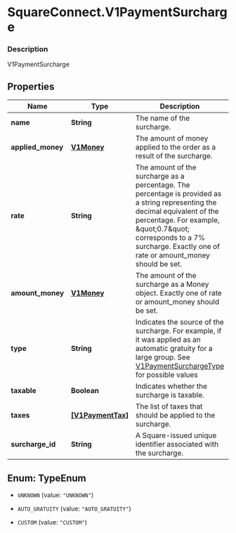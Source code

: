# SquareConnect.V1PaymentSurcharge

### Description

V1PaymentSurcharge

## Properties
Name | Type | Description | Notes
------------ | ------------- | ------------- | -------------
**name** | **String** | The name of the surcharge. | [optional] 
**applied_money** | [**V1Money**](V1Money.md) | The amount of money applied to the order as a result of the surcharge. | [optional] 
**rate** | **String** | The amount of the surcharge as a percentage. The percentage is provided as a string representing the decimal equivalent of the percentage. For example, \&quot;0.7\&quot; corresponds to a 7% surcharge. Exactly one of rate or amount_money should be set. | [optional] 
**amount_money** | [**V1Money**](V1Money.md) | The amount of the surcharge as a Money object. Exactly one of rate or amount_money should be set. | [optional] 
**type** | **String** | Indicates the source of the surcharge. For example, if it was applied as an automatic gratuity for a large group. See [V1PaymentSurchargeType](#type-v1paymentsurchargetype) for possible values | [optional] 
**taxable** | **Boolean** | Indicates whether the surcharge is taxable. | [optional] 
**taxes** | [**[V1PaymentTax]**](V1PaymentTax.md) | The list of taxes that should be applied to the surcharge. | [optional] 
**surcharge_id** | **String** | A Square-issued unique identifier associated with the surcharge. | [optional] 


<a name="TypeEnum"></a>
## Enum: TypeEnum


* `UNKNOWN` (value: `"UNKNOWN"`)

* `AUTO_GRATUITY` (value: `"AUTO_GRATUITY"`)

* `CUSTOM` (value: `"CUSTOM"`)




